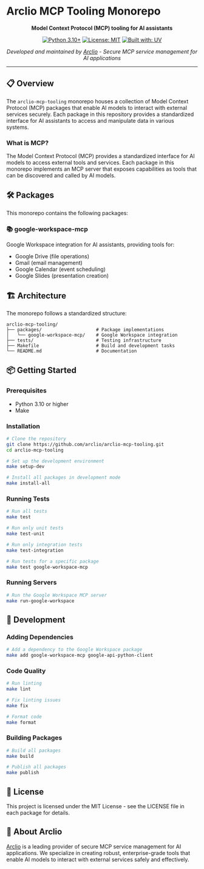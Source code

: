 # Arclio MCP Tooling Monorepo

<div align="center">

**Model Context Protocol (MCP) tooling for AI assistants**

[![Python 3.10+](https://img.shields.io/badge/python-3.10+-blue.svg)](https://www.python.org/downloads/)
[![License: MIT](https://img.shields.io/badge/License-MIT-yellow.svg)](https://opensource.org/licenses/MIT)
[![Built with: UV](https://img.shields.io/badge/built%20with-uv-blueviolet.svg)](https://github.com/astral-sh/uv)

_Developed and maintained by [Arclio](https://arclio.ai)_ - _Secure MCP service management for AI applications_

</div>

---

## 📋 Overview

The `arclio-mcp-tooling` monorepo houses a collection of Model Context Protocol (MCP) packages that enable AI models to interact with external services securely. Each package in this repository provides a standardized interface for AI assistants to access and manipulate data in various systems.

### What is MCP?

The Model Context Protocol (MCP) provides a standardized interface for AI models to access external tools and services. Each package in this monorepo implements an MCP server that exposes capabilities as tools that can be discovered and called by AI models.

## 🛠️ Packages

This monorepo contains the following packages:

### 📚 google-workspace-mcp

Google Workspace integration for AI assistants, providing tools for:

- Google Drive (file operations)
- Gmail (email management)
- Google Calendar (event scheduling)
- Google Slides (presentation creation)

## 🏗️ Architecture

The monorepo follows a standardized structure:

```
arclio-mcp-tooling/
├── packages/                    # Package implementations
│   └── google-workspace-mcp/    # Google Workspace integration
├── tests/                       # Testing infrastructure
├── Makefile                     # Build and development tasks
└── README.md                    # Documentation
```

## 📦 Getting Started

### Prerequisites

- Python 3.10 or higher
- Make

### Installation

```bash
# Clone the repository
git clone https://github.com/arclio/arclio-mcp-tooling.git
cd arclio-mcp-tooling

# Set up the development environment
make setup-dev

# Install all packages in development mode
make install-all
```

### Running Tests

```bash
# Run all tests
make test

# Run only unit tests
make test-unit

# Run only integration tests
make test-integration

# Run tests for a specific package
make test google-workspace-mcp
```

### Running Servers

```bash
# Run the Google Workspace MCP server
make run-google-workspace
```

## 🧩 Development

### Adding Dependencies

```bash
# Add a dependency to the Google Workspace package
make add google-workspace-mcp google-api-python-client
```

### Code Quality

```bash
# Run linting
make lint

# Fix linting issues
make fix

# Format code
make format
```

### Building Packages

```bash
# Build all packages
make build

# Publish all packages
make publish
```

## 📄 License

This project is licensed under the MIT License - see the LICENSE file in each package for details.

## 🏢 About Arclio

[Arclio](https://arclio.com) is a leading provider of secure MCP service management for AI applications. We specialize in creating robust, enterprise-grade tools that enable AI models to interact with external services safely and effectively.
